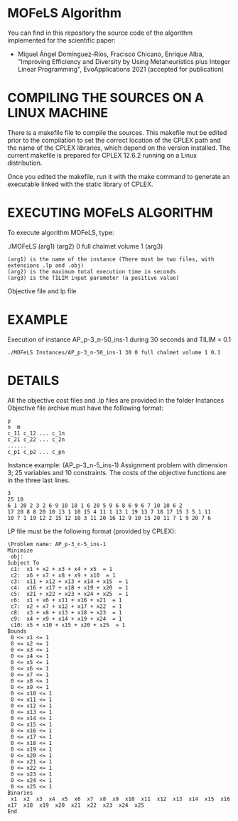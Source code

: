 # MOFeLS Algorithm

You can find in this repository the source code of the algorithm implemented for the scientific paper:

* Miguel Ángel Domínguez-Ríos, Fracisco Chicano, Enrique Alba, "Improving Efficiency and Diversity by Using Metaheuristics plus Integer Linear Programming", EvoApplications 2021 (accepted for publication)

# COMPILING THE SOURCES ON A LINUX MACHINE

There is a makefile file to compile the sources. This makefile mut be edited prior to the compilation to set the correct location of the CPLEX path and the name of the CPLEX libraries, which depend on the version installed. The current makefile is prepared for CPLEX 12.6.2 running on a Linux distribution.

Once you edited the makefile, run it with the make command to generate an executable linked with the static library of CPLEX.


# EXECUTING MOFeLS ALGORITHM

To execute algorithm MOFeLS, type:

./MOFeLS (arg1) (arg2) 0 full chalmet volume 1 (arg3)

    (arg1) is the name of the instance (There must be two files, with extensions .lp and .obj)
    (arg2) is the maximum total execution time in seconds
    (arg3) is the TILIM input parameter (a positive value)


Objective file and lp file



# EXAMPLE

Execution of instance AP_p-3_n-50_ins-1 during 30 seconds and TILIM = 0.1

    ./MOFeLS Instances/AP_p-3_n-50_ins-1 30 0 full chalmet volume 1 0.1



# DETAILS

All the objective cost files and .lp files are provided in the folder Instances
Objective file archive must have the following format:

    p
    n  m
    c_11 c_12 ... c_1n
    c_21 c_22 ... c_2n
    ......
    c_p1 c_p2 ... c_pn

Instance example: (AP_p-3_n-5_ins-1) Assignment problem with dimension 3; 25 variables and 10 constraints. The costs of the objective functions are in the three last lines.

    3
    25 10
    6 1 20 2 3 2 6 9 10 18 1 6 20 5 9 6 8 6 9 6 7 10 10 6 2 
    17 20 8 8 20 10 13 1 10 15 4 11 1 13 1 19 13 7 18 17 15 3 5 1 11 
    10 7 1 19 12 2 15 12 10 3 11 20 16 12 9 10 15 20 11 7 1 9 20 7 6

LP file must be the following format (provided by CPLEX):

    \Problem name: AP_p-3_n-5_ins-1
    Minimize
     obj:
    Subject To
     c1:  x1 + x2 + x3 + x4 + x5  = 1
     c2:  x6 + x7 + x8 + x9 + x10  = 1
     c3:  x11 + x12 + x13 + x14 + x15  = 1
     c4:  x16 + x17 + x18 + x19 + x20  = 1
     c5:  x21 + x22 + x23 + x24 + x25  = 1
     c6:  x1 + x6 + x11 + x16 + x21  = 1
     c7:  x2 + x7 + x12 + x17 + x22  = 1
     c8:  x3 + x8 + x13 + x18 + x23  = 1
     c9:  x4 + x9 + x14 + x19 + x24  = 1
     c10: x5 + x10 + x15 + x20 + x25  = 1
    Bounds
     0 <= x1 <= 1	 
     0 <= x2 <= 1	 
     0 <= x3 <= 1	 
     0 <= x4 <= 1	 
     0 <= x5 <= 1
     0 <= x6 <= 1	 
     0 <= x7 <= 1	 
     0 <= x8 <= 1	 
     0 <= x9 <= 1	 
     0 <= x10 <= 1
     0 <= x11 <= 1	 
     0 <= x12 <= 1	 
     0 <= x13 <= 1	 
     0 <= x14 <= 1	 
     0 <= x15 <= 1
     0 <= x16 <= 1	 
     0 <= x17 <= 1	
     0 <= x18 <= 1	
     0 <= x19 <= 1	
     0 <= x20 <= 1
     0 <= x21 <= 1	 
     0 <= x22 <= 1	
     0 <= x23 <= 1	 
     0 <= x24 <= 1	 
     0 <= x25 <= 1
    Binaries
     x1  x2  x3  x4  x5  x6  x7  x8  x9  x10  x11  x12  x13  x14  x15  x16  x17  x18  x19  x20  x21  x22  x23  x24  x25 
    End
